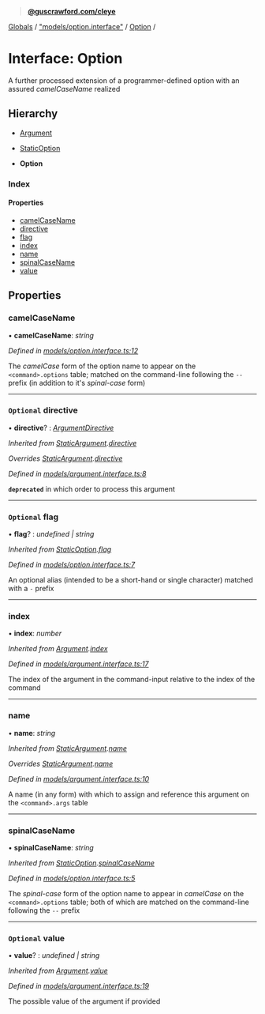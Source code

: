 > **[@guscrawford.com/cleye](../README.md)**

[Globals](../globals.md) / ["models/option.interface"](../modules/_models_option_interface_.md) / [Option](_models_option_interface_.option.md) /

# Interface: Option

A further processed extension of a programmer-defined option with an assured *camelCaseName* realized

## Hierarchy

  * [Argument](_models_argument_interface_.argument.md)

  * [StaticOption](_models_option_interface_.staticoption.md)

  * **Option**

### Index

#### Properties

* [camelCaseName](_models_option_interface_.option.md#camelcasename)
* [directive](_models_option_interface_.option.md#optional-directive)
* [flag](_models_option_interface_.option.md#optional-flag)
* [index](_models_option_interface_.option.md#index)
* [name](_models_option_interface_.option.md#name)
* [spinalCaseName](_models_option_interface_.option.md#spinalcasename)
* [value](_models_option_interface_.option.md#optional-value)

## Properties

###  camelCaseName

• **camelCaseName**: *string*

*Defined in [models/option.interface.ts:12](https://github.com/guscrawford-com/cleye/blob/c919695/src/models/option.interface.ts#L12)*

The *camelCase* form of the option name to appear on the `<command>.options` table; matched on the command-line following the `--` prefix (in addition to it's *spinal-case* form)

___

### `Optional` directive

• **directive**? : *[ArgumentDirective](../modules/_models_argument_interface_.md#argumentdirective)*

*Inherited from [StaticArgument](_models_argument_interface_.staticargument.md).[directive](_models_argument_interface_.staticargument.md#optional-directive)*

*Overrides [StaticArgument](_models_argument_interface_.staticargument.md).[directive](_models_argument_interface_.staticargument.md#optional-directive)*

*Defined in [models/argument.interface.ts:8](https://github.com/guscrawford-com/cleye/blob/c919695/src/models/argument.interface.ts#L8)*

**`deprecated`** in which order to process this argument

___

### `Optional` flag

• **flag**? : *undefined | string*

*Inherited from [StaticOption](_models_option_interface_.staticoption.md).[flag](_models_option_interface_.staticoption.md#optional-flag)*

*Defined in [models/option.interface.ts:7](https://github.com/guscrawford-com/cleye/blob/c919695/src/models/option.interface.ts#L7)*

An optional alias (intended to be a short-hand or single character) matched with a `-` prefix

___

###  index

• **index**: *number*

*Inherited from [Argument](_models_argument_interface_.argument.md).[index](_models_argument_interface_.argument.md#index)*

*Defined in [models/argument.interface.ts:17](https://github.com/guscrawford-com/cleye/blob/c919695/src/models/argument.interface.ts#L17)*

The index of the argument in the command-input relative to the index of the command

___

###  name

• **name**: *string*

*Inherited from [StaticArgument](_models_argument_interface_.staticargument.md).[name](_models_argument_interface_.staticargument.md#name)*

*Overrides [StaticArgument](_models_argument_interface_.staticargument.md).[name](_models_argument_interface_.staticargument.md#name)*

*Defined in [models/argument.interface.ts:10](https://github.com/guscrawford-com/cleye/blob/c919695/src/models/argument.interface.ts#L10)*

A name (in any form) with which to assign and reference this argument on the `<command>.args` table

___

###  spinalCaseName

• **spinalCaseName**: *string*

*Inherited from [StaticOption](_models_option_interface_.staticoption.md).[spinalCaseName](_models_option_interface_.staticoption.md#spinalcasename)*

*Defined in [models/option.interface.ts:5](https://github.com/guscrawford-com/cleye/blob/c919695/src/models/option.interface.ts#L5)*

The *spinal-case* form of the option name to appear in *camelCase* on the `<command>.options` table; both of which are matched on the command-line following the `--` prefix

___

### `Optional` value

• **value**? : *undefined | string*

*Inherited from [Argument](_models_argument_interface_.argument.md).[value](_models_argument_interface_.argument.md#optional-value)*

*Defined in [models/argument.interface.ts:19](https://github.com/guscrawford-com/cleye/blob/c919695/src/models/argument.interface.ts#L19)*

The possible value of the argument if provided